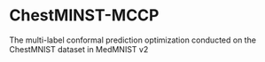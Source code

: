# ChestMINST-MCCP
The multi-label conformal prediction optimization conducted on the ChestMNIST dataset in MedMNIST v2
